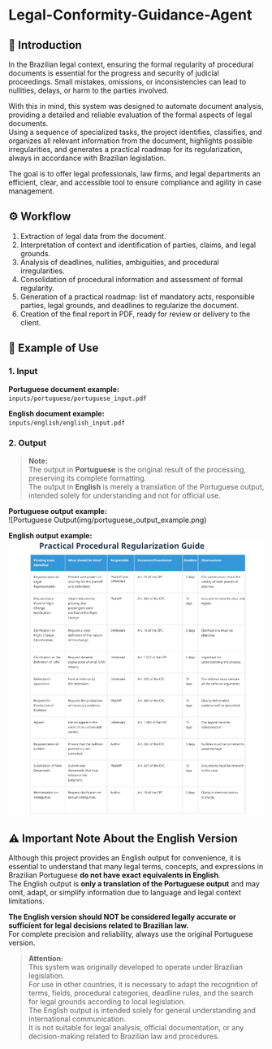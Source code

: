 # Legal-Conformity-Guidance-Agent

## 📢 Introduction

In the Brazilian legal context, ensuring the formal regularity of procedural documents is essential for the progress and security of judicial proceedings. Small mistakes, omissions, or inconsistencies can lead to nullities, delays, or harm to the parties involved.

With this in mind, this system was designed to automate document analysis, providing a detailed and reliable evaluation of the formal aspects of legal documents.  
Using a sequence of specialized tasks, the project identifies, classifies, and organizes all relevant information from the document, highlights possible irregularities, and generates a practical roadmap for its regularization, always in accordance with Brazilian legislation.

The goal is to offer legal professionals, law firms, and legal departments an efficient, clear, and accessible tool to ensure compliance and agility in case management.

## ⚙️ Workflow

1. Extraction of legal data from the document.
2. Interpretation of context and identification of parties, claims, and legal grounds.
3. Analysis of deadlines, nullities, ambiguities, and procedural irregularities.
4. Consolidation of procedural information and assessment of formal regularity.
5. Generation of a practical roadmap: list of mandatory acts, responsible parties, legal grounds, and deadlines to regularize the document.
6. Creation of the final report in PDF, ready for review or delivery to the client.

## 📂 Example of Use

### 1. Input

**Portuguese document example:**  
`inputs/portuguese/portuguese_input.pdf`

**English document example:**  
`inputs/english/english_input.pdf`

### 2. Output
> **Note:**  
> The output in **Portuguese** is the original result of the processing, preserving its complete formatting.  
> The output in **English** is merely a translation of the Portuguese output, intended solely for understanding and not for official use.

**Portuguese output example:**  
![Portuguese Output(img/portuguese_output_example.png)

**English output example:**  
![English Output](img/english_output_example.png)


## ⚠️ Important Note About the English Version

Although this project provides an English output for convenience, it is essential to understand that many legal terms, concepts, and expressions in Brazilian Portuguese **do not have exact equivalents in English**.  
The English output is **only a translation of the Portuguese output** and may omit, adapt, or simplify information due to language and legal context limitations.

**The English version should NOT be considered legally accurate or sufficient for legal decisions related to Brazilian law.**  
For complete precision and reliability, always use the original Portuguese version.

> **Attention:**  
> This system was originally developed to operate under Brazilian legislation.  
> For use in other countries, it is necessary to adapt the recognition of terms, fields, procedural categories, deadline rules, and the search for legal grounds according to local legislation.  
> The English output is intended solely for general understanding and international communication.  
> It is not suitable for legal analysis, official documentation, or any decision-making related to Brazilian law and procedures.
